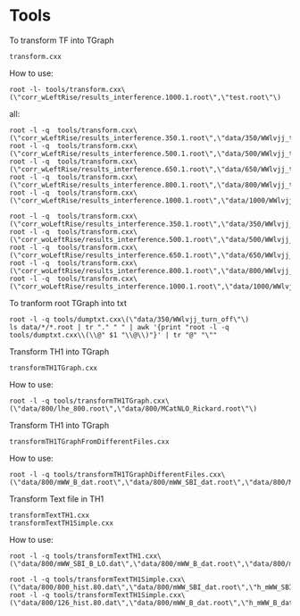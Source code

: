 Tools
================

To transform TF into TGraph

    transform.cxx

How to use:

    root -l- tools/transform.cxx\(\"corr_wLeftRise/results_interference.1000.1.root\",\"test.root\"\)


all:

    root -l -q  tools/transform.cxx\(\"corr_wLeftRise/results_interference.350.1.root\",\"data/350/WWlvjj_turn_on.root\"\)
    root -l -q  tools/transform.cxx\(\"corr_wLeftRise/results_interference.500.1.root\",\"data/500/WWlvjj_turn_on.root\"\)
    root -l -q  tools/transform.cxx\(\"corr_wLeftRise/results_interference.650.1.root\",\"data/650/WWlvjj_turn_on.root\"\)
    root -l -q  tools/transform.cxx\(\"corr_wLeftRise/results_interference.800.1.root\",\"data/800/WWlvjj_turn_on.root\"\)
    root -l -q  tools/transform.cxx\(\"corr_wLeftRise/results_interference.1000.1.root\",\"data/1000/WWlvjj_turn_on.root\"\)

    root -l -q  tools/transform.cxx\(\"corr_woLeftRise/results_interference.350.1.root\",\"data/350/WWlvjj_turn_off.root\",0\)
    root -l -q  tools/transform.cxx\(\"corr_woLeftRise/results_interference.500.1.root\",\"data/500/WWlvjj_turn_off.root\",0\)
    root -l -q  tools/transform.cxx\(\"corr_woLeftRise/results_interference.650.1.root\",\"data/650/WWlvjj_turn_off.root\",0\)
    root -l -q  tools/transform.cxx\(\"corr_woLeftRise/results_interference.800.1.root\",\"data/800/WWlvjj_turn_off.root\",0\)
    root -l -q  tools/transform.cxx\(\"corr_woLeftRise/results_interference.1000.1.root\",\"data/1000/WWlvjj_turn_off.root\",0\)




To tranform root TGraph into txt

    root -l -q tools/dumptxt.cxx\(\"data/350/WWlvjj_turn_off\"\)
    ls data/*/*.root | tr "." " " | awk '{print "root -l -q tools/dumptxt.cxx\\(\\@" $1 "\\@\\)"}' | tr "@" "\""





Transform TH1 into TGraph

    transformTH1TGraph.cxx

How to use:

    root -l -q tools/transformTH1TGraph.cxx\(\"data/800/lhe_800.root\",\"data/800/MCatNLO_Rickard.root\"\)


Transform TH1 into TGraph

    transformTH1TGraphFromDifferentFiles.cxx

How to use:

    root -l -q tools/transformTH1TGraphDifferentFiles.cxx\(\"data/800/mWW_B_dat.root\",\"data/800/mWW_SBI_dat.root\",\"data/800/MCatNLO_Franziska.root\"\)




Transform Text file in TH1

    transformTextTH1.cxx
    transformTextTH1Simple.cxx

How to use:


    root -l -q tools/transformTextTH1.cxx\(\"data/800/mWW_SBI_B_LO.dat\",\"data/800/mWW_B_dat.root\",\"data/800/mWW_SBI_dat.root\"\)

    root -l -q tools/transformTextTH1Simple.cxx\(\"data/800/800_hist.80.dat\",\"data/800/mWW_SBI_dat.root\",\"h_mWW_SBI_dat\"\)
    root -l -q tools/transformTextTH1Simple.cxx\(\"data/800/126_hist.80.dat\",\"data/800/mWW_B_dat.root\",\"h_mWW_B_dat\"\)







